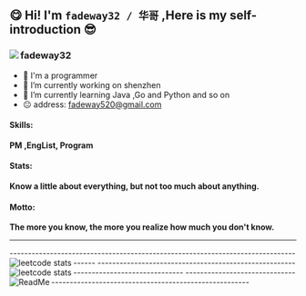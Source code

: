 ## 😋 Hi!   I'm  `fadeway32 / 华哥` ,Here is my self-introduction 😎 
###  
 <img align="left" src='https://gitee.com/fadeway32/fadeway32/raw/master/img/cover.png' style='max-width: 100%;max-height: 100%;'/>  </img>
###
###
### fadeway32 
- 👋 I'm a programmer 
- 🔭 I’m currently working on shenzhen 
- 🌱 I’m currently learning Java ,Go and Python and so on
- 😐 address: fadeway520@gmail.com
####
#### Skills:

<strong>PM ,EngList, Program</strong>

#### Stats:

<strong>Know a little about everything, but not too much about anything.</strong>

#### Motto:

<strong>The more you know, the more you realize how much you don't know.</strong>

------------------------------------------------------------------------------------
<a href="https://github.com/anuraghazra/github-readme-stats">
   <img align="right" src="https://github-readme-stats.vercel.app/api?username=fadeway32&show_icons=true&theme=buefy&hide_border=true" alt="" /> 
</a>
------------------------------------------------------------------------------------
<a>
 <img align="left" style=' display: block;' alt='leetcode stats' src='https://stats.justsong.cn/api/leetcode?username=fadeway32&cn=true'/>
 </a>
 ------------------------------------------------------------------------------------

  <a>
 <img align="left"  style=' display: block;' alt='leetcode stats' src='https://github-readme-activity-graph.cyclic.app/graph?username=fadeway32&theme=white'/>
    </a>
 ------------------------------------------------------------------------------------
      <a>
 <img align="left"  style=' display: block;'  alt='ReadMe' src='https://github-readme-stats.vercel.app/api/pin/?username=fadeway32&repo=JavaLearn' />
</a>


